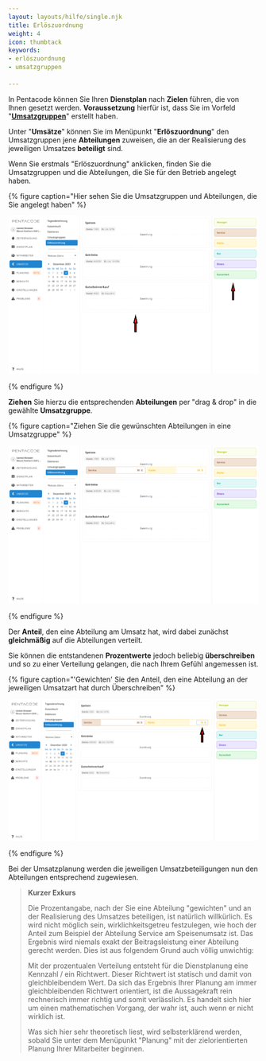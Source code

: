```yaml
---
layout: layouts/hilfe/single.njk
title: Erlöszuordnung
weight: 4
icon: thumbtack
keywords:
- erlöszuordnung
- umsatzgruppen

---
```

In Pentacode können Sie Ihren **Dienstplan** nach **Zielen** führen, die von Ihnen gesetzt werden. **Voraussetzung** hierfür ist, dass Sie im Vorfeld "[**Umsatzgruppen**](/hilfe/handbuch/umsaetze/umsatzgruppen/#anlegen-von-umsatzgruppen)" erstellt haben.

Unter "**Umsätze**" können Sie im Menüpunkt "**Erlöszuordnung**" den Umsatzgruppen jene **Abteilungen** zuweisen, die an der Realisierung des jeweiligen Umsatzes **beteiligt** sind.

Wenn Sie erstmals "Erlöszuordnung" anklicken, finden Sie die Umsatzgruppen und die Abteilungen, die Sie für den Betrieb angelegt haben.

{% figure caption="Hier sehen Sie die Umsatzgruppen und Abteilungen, die Sie angelegt haben" %}

![](/uploads/erloszuordnung1.png)

{% endfigure %}

**Ziehen** Sie hierzu die entsprechenden **Abteilungen** per "drag & drop" in die gewählte **Umsatzgruppe**.

{% figure caption="Ziehen Sie die gewünschten Abteilungen in eine Umsatzgruppe" %}

![](/uploads/erloszuordnung2.png)

{% endfigure %}

Der **Anteil**, den eine Abteilung am Umsatz hat, wird dabei zunächst **gleichmäßig** auf die Abteilungen verteilt.

Sie können die entstandenen **Prozentwerte** jedoch beliebig **überschreiben** und so zu einer Verteilung gelangen, die nach Ihrem Gefühl angemessen ist.

{% figure caption="'Gewichten' Sie den Anteil, den eine Abteilung an der jeweiligen Umsatzart hat durch Überschreiben" %}

![](/uploads/erloszuordnung3.png)

{% endfigure %}

Bei der Umsatzplanung werden die jeweiligen Umsatzbeteiligungen nun den Abteilungen entsprechend zugewiesen.

> **Kurzer Exkurs**
>
> Die Prozentangabe, nach der Sie eine Abteilung "gewichten" und an der Realisierung des Umsatzes beteiligen, ist natürlich willkürlich. Es wird nicht möglich sein, wirklichkeitsgetreu festzulegen, wie hoch der Anteil zum Beispiel der Abteilung Service am Speisenumsatz ist. Das Ergebnis wird niemals exakt der Beitragsleistung einer Abteilung gerecht werden. Dies ist aus folgendem Grund auch völlig unwichtig:
>
> Mit der prozentualen Verteilung entsteht für die Dienstplanung eine Kennzahl / ein Richtwert. Dieser Richtwert ist statisch und damit von gleichbleibendem Wert. Da sich das Ergebnis Ihrer Planung am immer gleichbleibenden Richtwert orientiert, ist die Aussagekraft rein rechnerisch immer richtig und somit verlässlich. Es handelt sich hier um einen mathematischen Vorgang, der wahr ist, auch wenn er nicht wirklich ist.
>
> Was sich hier sehr theoretisch liest, wird selbsterklärend werden, sobald Sie unter dem Menüpunkt "Planung" mit der zielorientierten Planung Ihrer Mitarbeiter beginnen.
